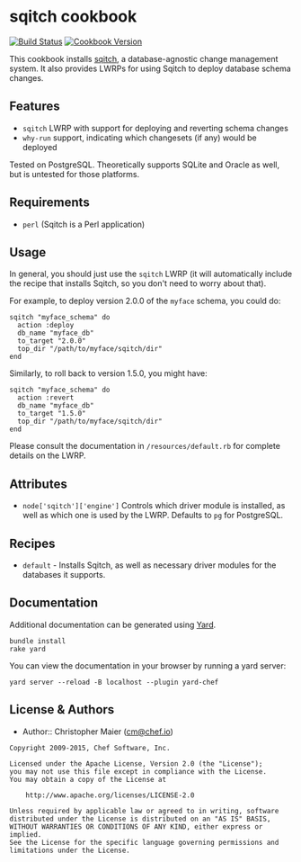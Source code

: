 sqitch cookbook
===============
[![Build Status](https://travis-ci.org/chef-cookbooks/sqitch.svg?branch=master)](http://travis-ci.org/chef-cookbooks/sqitch)
[![Cookbook Version](https://img.shields.io/cookbook/v/sqitch.svg)](https://supermarket.chef.io/cookbooks/sqitch)

This cookbook installs [sqitch](http://sqitch.org), a
database-agnostic change management system.  It also provides LWRPs
for using Sqitch to deploy database schema changes.

## Features

- `sqitch` LWRP with support for deploying and reverting schema changes
- `why-run` support, indicating which changesets (if any) would be deployed

Tested on PostgreSQL.  Theoretically supports SQLite and Oracle as
well, but is untested for those platforms.

## Requirements

* `perl` (Sqitch is a Perl application)

## Usage

In general, you should just use the `sqitch` LWRP (it will
automatically include the recipe that installs Sqitch, so you don't
need to worry about that).

For example, to deploy version 2.0.0 of the `myface` schema, you could do:

    sqitch "myface_schema" do
      action :deploy
      db_name "myface_db"
      to_target "2.0.0"
      top_dir "/path/to/myface/sqitch/dir"
    end

Similarly, to roll back to version 1.5.0, you might have:

    sqitch "myface_schema" do
      action :revert
      db_name "myface_db"
      to_target "1.5.0"
      top_dir "/path/to/myface/sqitch/dir"
    end

Please consult the documentation in `/resources/default.rb` for
complete details on the LWRP.

## Attributes

* `node['sqitch']['engine']` Controls which driver module is
  installed, as well as which one is used by the LWRP.  Defaults to
  `pg` for PostgreSQL.

## Recipes

* `default` - Installs Sqitch, as well as necessary driver modules for
  the databases it supports.

## Documentation

Additional documentation can be generated using [Yard][].

    bundle install
    rake yard

You can view the documentation in your browser by running a yard
server:

    yard server --reload -B localhost --plugin yard-chef

[Yard]:(http://yardoc.org)


License & Authors
-----------------
- Author:: Christopher Maier (<cm@chef.io>)

```text
Copyright 2009-2015, Chef Software, Inc.

Licensed under the Apache License, Version 2.0 (the "License");
you may not use this file except in compliance with the License.
You may obtain a copy of the License at

    http://www.apache.org/licenses/LICENSE-2.0

Unless required by applicable law or agreed to in writing, software
distributed under the License is distributed on an "AS IS" BASIS,
WITHOUT WARRANTIES OR CONDITIONS OF ANY KIND, either express or implied.
See the License for the specific language governing permissions and
limitations under the License.
```
